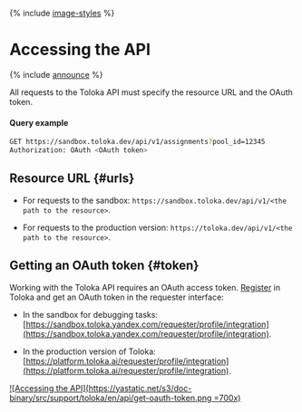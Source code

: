 {% include [image-styles](../../../_includes/image-styles.md) %}

# Accessing the API

{% include [announce](../_includes/announce.md) %}

All requests to the Toloka API must specify the resource URL and the OAuth token.

#### Query example

```bash
GET https://sandbox.toloka.dev/api/v1/assignments?pool_id=12345
Authorization: OAuth <OAuth token>
```

## Resource URL {#urls}

- For requests to the sandbox: `https://sandbox.toloka.dev/api/v1/<the path to the resource>`.

- For requests to the production version: `https://toloka.dev/api/v1/<the path to the resource>`.

## Getting an OAuth token {#token}

Working with the Toloka API requires an OAuth access token. [Register](../../guide/concepts/access.md) in Toloka and get an OAuth token in the requester interface:

- In the sandbox for debugging tasks: [https://sandbox.toloka.yandex.com/requester/profile/integration](https://sandbox.toloka.yandex.com/requester/profile/integration).

- In the production version of Toloka: [https://platform.toloka.ai/requester/profile/integration](https://platform.toloka.ai/requester/profile/integration).

[![Accessing the API](https://yastatic.net/s3/doc-binary/src/support/toloka/en/api/get-oauth-token.png =700x)](https://yastatic.net/s3/doc-binary/src/support/toloka/en/api/get-oauth-token.png)
